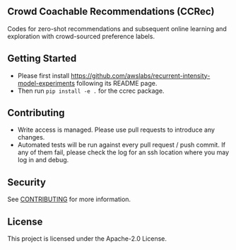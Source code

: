 ## Crowd Coachable Recommendations (CCRec)

Codes for zero-shot recommendations and subsequent online learning and exploration with crowd-sourced preference labels.

## Getting Started

* Please first install https://github.com/awslabs/recurrent-intensity-model-experiments following its README page.
* Then run `pip install -e .` for the ccrec package.

## Contributing

* Write access is managed. Please use pull requests to introduce any changes.
* Automated tests will be run against every pull request / push commit. If any of them fail, please check the log for an ssh location where you may log in and debug.

## Security

See [CONTRIBUTING](CONTRIBUTING.md#security-issue-notifications) for more information.

## License

This project is licensed under the Apache-2.0 License.

